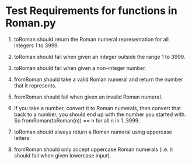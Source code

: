 # Test Requirements for functions in Roman.py

1) toRoman should return the Roman numeral representation for all integers 1 to 3999.

2) toRoman should fail when given an integer outside the range 1 to 3999.

3) toRoman should fail when given a non-integer number.

4) fromRoman should take a valid Roman numeral and return the number that it represents.

5) fromRoman should fail when given an invalid Roman numeral.

6) If you take a number, convert it to Roman numerals, then convert that back to a number, you should end up with the number you started with. So fromRoman(toRoman(n)) == n for all n in 1..3999.

7) toRoman should always return a Roman numeral using uppercase letters.

8) fromRoman should only accept uppercase Roman numerals (i.e. it should fail when given lowercase input).
